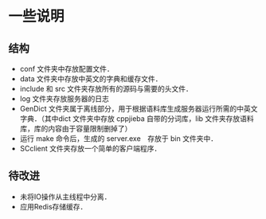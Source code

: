 # 一些说明
## 结构
* conf 文件夹中存放配置文件．
* data 文件夹中存放中英文的字典和缓存文件．
* include 和 src 文件夹存放所有的源码与需要的头文件．
* log 文件夹存放服务器的日志
* GenDict 文件夹属于离线部分，用于根据语料库生成服务器运行所需的中英文字典．（其中dict 文件夹中存放 cppjieba 自带的分词库，lib 文件夹存放语料库，库的内容由于容量限制删掉了）
* 运行 make 命令后，生成的 server.exe　存放于 bin 文件夹中．
* SCclient 文件夹存放一个简单的客户端程序．
## 待改进
* 未将IO操作从主线程中分离．
* 应用Redis存储缓存．
